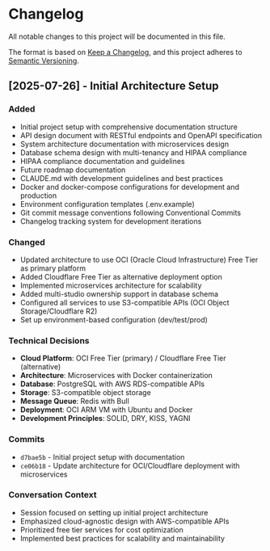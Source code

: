 # Changelog

All notable changes to this project will be documented in this file.

The format is based on [Keep a Changelog](https://keepachangelog.com/en/1.0.0/),
and this project adheres to [Semantic Versioning](https://semver.org/spec/v2.0.0.html).

## [2025-07-26] - Initial Architecture Setup

### Added
- Initial project setup with comprehensive documentation structure
- API design document with RESTful endpoints and OpenAPI specification
- System architecture documentation with microservices design
- Database schema design with multi-tenancy and HIPAA compliance
- HIPAA compliance documentation and guidelines
- Future roadmap documentation
- CLAUDE.md with development guidelines and best practices
- Docker and docker-compose configurations for development and production
- Environment configuration templates (.env.example)
- Git commit message conventions following Conventional Commits
- Changelog tracking system for development iterations

### Changed
- Updated architecture to use OCI (Oracle Cloud Infrastructure) Free Tier as primary platform
- Added Cloudflare Free Tier as alternative deployment option
- Implemented microservices architecture for scalability
- Added multi-studio ownership support in database schema
- Configured all services to use S3-compatible APIs (OCI Object Storage/Cloudflare R2)
- Set up environment-based configuration (dev/test/prod)

### Technical Decisions
- **Cloud Platform**: OCI Free Tier (primary) / Cloudflare Free Tier (alternative)
- **Architecture**: Microservices with Docker containerization
- **Database**: PostgreSQL with AWS RDS-compatible APIs
- **Storage**: S3-compatible object storage
- **Message Queue**: Redis with Bull
- **Deployment**: OCI ARM VM with Ubuntu and Docker
- **Development Principles**: SOLID, DRY, KISS, YAGNI

### Commits
- `d7bae5b` - Initial project setup with documentation
- `ce06b18` - Update architecture for OCI/Cloudflare deployment with microservices

### Conversation Context
- Session focused on setting up initial project architecture
- Emphasized cloud-agnostic design with AWS-compatible APIs
- Prioritized free tier services for cost optimization
- Implemented best practices for scalability and maintainability